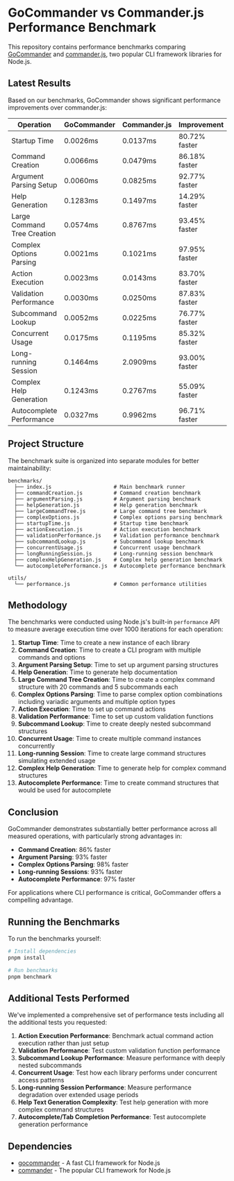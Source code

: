 # GoCommander vs Commander.js Performance Benchmark

This repository contains performance benchmarks comparing [GoCommander](https://github.com/abdfnx/gocommander) and [commander.js](https://github.com/tj/commander.js), two popular CLI framework libraries for Node.js.

## Latest Results

Based on our benchmarks, GoCommander shows significant performance improvements over commander.js:

| Operation                   | GoCommander | Commander.js | Improvement   |
| --------------------------- | ----------- | ------------ | ------------- |
| Startup Time                | 0.0026ms    | 0.0137ms     | 80.72% faster |
| Command Creation            | 0.0066ms    | 0.0479ms     | 86.18% faster |
| Argument Parsing Setup      | 0.0060ms    | 0.0825ms     | 92.77% faster |
| Help Generation             | 0.1283ms    | 0.1497ms     | 14.29% faster |
| Large Command Tree Creation | 0.0574ms    | 0.8767ms     | 93.45% faster |
| Complex Options Parsing     | 0.0021ms    | 0.1021ms     | 97.95% faster |
| Action Execution            | 0.0023ms    | 0.0143ms     | 83.70% faster |
| Validation Performance      | 0.0030ms    | 0.0250ms     | 87.83% faster |
| Subcommand Lookup           | 0.0052ms    | 0.0225ms     | 76.77% faster |
| Concurrent Usage            | 0.0175ms    | 0.1195ms     | 85.32% faster |
| Long-running Session        | 0.1464ms    | 2.0909ms     | 93.00% faster |
| Complex Help Generation     | 0.1243ms    | 0.2767ms     | 55.09% faster |
| Autocomplete Performance    | 0.0327ms    | 0.9962ms     | 96.71% faster |

## Project Structure

The benchmark suite is organized into separate modules for better maintainability:

```
benchmarks/
  ├── index.js                    # Main benchmark runner
  ├── commandCreation.js          # Command creation benchmark
  ├── argumentParsing.js          # Argument parsing benchmark
  ├── helpGeneration.js           # Help generation benchmark
  ├── largeCommandTree.js         # Large command tree benchmark
  ├── complexOptions.js           # Complex options parsing benchmark
  ├── startupTime.js              # Startup time benchmark
  ├── actionExecution.js          # Action execution benchmark
  ├── validationPerformance.js    # Validation performance benchmark
  ├── subcommandLookup.js         # Subcommand lookup benchmark
  ├── concurrentUsage.js          # Concurrent usage benchmark
  ├── longRunningSession.js       # Long-running session benchmark
  ├── complexHelpGeneration.js    # Complex help generation benchmark
  └── autocompletePerformance.js  # Autocomplete performance benchmark

utils/
  └── performance.js              # Common performance utilities
```

## Methodology

The benchmarks were conducted using Node.js's built-in `performance` API to measure average execution time over 1000 iterations for each operation:

1. **Startup Time**: Time to create a new instance of each library
2. **Command Creation**: Time to create a CLI program with multiple commands and options
3. **Argument Parsing Setup**: Time to set up argument parsing structures
4. **Help Generation**: Time to generate help documentation
5. **Large Command Tree Creation**: Time to create a complex command structure with 20 commands and 5 subcommands each
6. **Complex Options Parsing**: Time to parse complex option combinations including variadic arguments and multiple option types
7. **Action Execution**: Time to set up command actions
8. **Validation Performance**: Time to set up custom validation functions
9. **Subcommand Lookup**: Time to create deeply nested subcommand structures
10. **Concurrent Usage**: Time to create multiple command instances concurrently
11. **Long-running Session**: Time to create large command structures simulating extended usage
12. **Complex Help Generation**: Time to generate help for complex command structures
13. **Autocomplete Performance**: Time to create command structures that would be used for autocomplete

## Conclusion

GoCommander demonstrates substantially better performance across all measured operations, with particularly strong advantages in:

- **Command Creation**: 86% faster
- **Argument Parsing**: 93% faster
- **Complex Options Parsing**: 98% faster
- **Long-running Sessions**: 93% faster
- **Autocomplete Performance**: 97% faster

For applications where CLI performance is critical, GoCommander offers a compelling advantage.

## Running the Benchmarks

To run the benchmarks yourself:

```bash
# Install dependencies
pnpm install

# Run benchmarks
pnpm benchmark
```

## Additional Tests Performed

We've implemented a comprehensive set of performance tests including all the additional tests you requested:

1. **Action Execution Performance**: Benchmark actual command action execution rather than just setup
2. **Validation Performance**: Test custom validation function performance
3. **Subcommand Lookup Performance**: Measure performance with deeply nested subcommands
4. **Concurrent Usage**: Test how each library performs under concurrent access patterns
5. **Long-running Session Performance**: Measure performance degradation over extended usage periods
6. **Help Text Generation Complexity**: Test help generation with more complex command structures
7. **Autocomplete/Tab Completion Performance**: Test autocomplete generation performance

## Dependencies

- [gocommander](https://github.com/abdfnx/gocommander) - A fast CLI framework for Node.js
- [commander](https://github.com/tj/commander.js) - The popular CLI framework for Node.js
